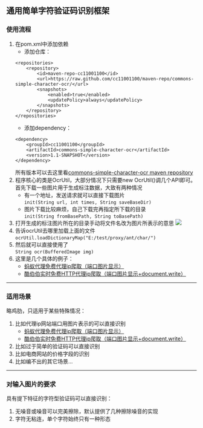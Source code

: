 ## 通用简单字符验证码识别框架

### 使用流程
1. 在pom.xml中添加依赖  
    - 添加仓库：
    ```
    <repositories>
        <repository>
            <id>maven-repo-cc11001100</id>
            <url>https://raw.github.com/cc11001100/maven-repo/commons-simple-character-ocr/</url>
            <snapshots>
                <enabled>true</enabled>
                <updatePolicy>always</updatePolicy>
            </snapshots>
        </repository>
    </repositories>
    ```
    - 添加dependency：
    ```
    <dependency>
        <groupId>cc11001100</groupId>
        <artifactId>commons-simple-character-ocr</artifactId>
        <version>1.1-SNAPSHOT</version>
    </dependency>
    ```
    所有版本可以去这里看[commons-simple-character-ocr maven repository](https://github.com/CC11001100/maven-repo/tree/commons-simple-character-ocr)
2. 程序核心的类是OcrUtil，大部分情况下只需要new OcrUtil()调几个API即可。首先下载一些图片用于生成标注数据，大致有两种情况 
    -  有一个地址，发送请求就可以直接下载图片  
        ``init(String url, int times, String saveBaseDir)``  
    - 图片下载比较麻烦，自己下载完再指定所下载的目录   
        ``init(String fromBasePath, String toBasePath)``
3. 打开生成的标注图片所在的目录手动将文件名改为图片所表示的意思
    ![](https://images2018.cnblogs.com/blog/784924/201803/784924-20180326020539301-1103491062.png)
4. 告诉ocrUtil去哪里加载上面的文件  
    ``ocrUtil.loadDictionaryMap("E:/test/proxy/ant/char/")``
5. 然后就可以直接使用了  
    ``String ocr(BufferedImage img)``
6. 这里是几个具体的例子：  
    - [蚂蚁代理免费代理ip爬取（端口图片显示）](http://www.cnblogs.com/cc11001100/p/8648169.html)  
    - [酷伯伯实时免费HTTP代理ip爬取（端口图片显示+document.write）](http://www.cnblogs.com/cc11001100/p/8647555.html)

---

### 适用场景
略鸡肋，只适用于某些特殊情况：   
1. 比如代理ip网站端口用图片表示的可以直接识别 
    - [蚂蚁代理免费代理ip爬取（端口图片显示）](http://www.cnblogs.com/cc11001100/p/8648169.html)  
    - [酷伯伯实时免费HTTP代理ip爬取（端口图片显示+document.write）](http://www.cnblogs.com/cc11001100/p/8647555.html)
2. 比如过于简单的验证码可以直接识别 
3. 比如电商网站的价格字段的识别 
4. 比如编不出的其它场景...  

---

### 对输入图片的要求
具有提下特征的字符型验证码可以直接识别：  
1. 无噪音或噪音可以完美擦除，默认提供了几种擦除噪音的实现  
2. 字符无粘连，单个字符始终只有一种形态  





